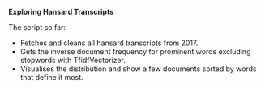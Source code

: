 **Exploring Hansard Transcripts**

The script so far:
* Fetches and cleans all hansard transcripts from 2017.
* Gets the inverse document frequency for prominent words excluding stopwords with TfidfVectorizer.
* Visualises the distribution and show a few documents sorted by words that define it most.
